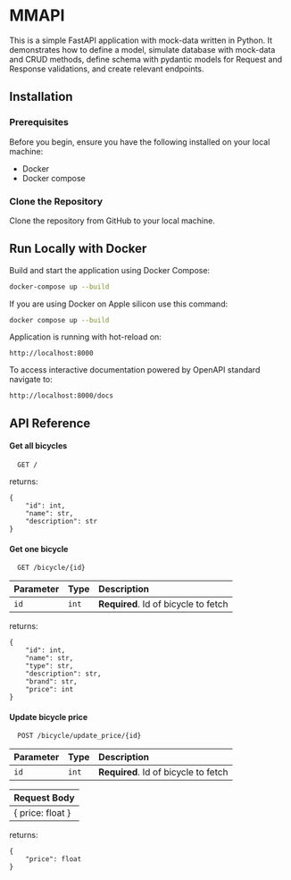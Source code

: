 
# MMAPI

This is a simple FastAPI application with mock-data written in Python. It demonstrates how to define a model, simulate database with mock-data and CRUD methods, define schema with pydantic models for Request and Response validations, and create relevant endpoints.


## Installation

### Prerequisites

Before you begin, ensure you have the following installed on your local machine:

- Docker
- Docker compose

### Clone the Repository

Clone the repository from GitHub to your local machine.
    

## Run Locally with Docker

Build and start the application using Docker Compose:
```bash
docker-compose up --build
```
If you are using Docker on Apple silicon use this command:
```bash
docker compose up --build
```
Application is running with hot-reload on:
```
http://localhost:8000
```
To access interactive documentation powered by OpenAPI standard navigate to:
```
http://localhost:8000/docs
```


## API Reference

#### Get all bicycles

```http
  GET /
```
returns:
```
{
    "id": int, 
    "name": str,
    "description": str
}
```

#### Get one bicycle

```http
  GET /bicycle/{id}
```
| Parameter | Type     | Description                       |
| :-------- | :------- | :-------------------------------- |
| `id`      | `int` | **Required**. Id of bicycle to fetch |

returns:
```
{
    "id": int,
    "name": str,
    "type": str,
    "description": str,
    "brand": str,
    "price": int
}
```

#### Update bicycle price

```http
  POST /bicycle/update_price/{id}
```

| Parameter | Type     | Description                       |
| :-------- | :------- | :-------------------------------- |
| `id`      | `int` | **Required**. Id of bicycle to fetch |

| Request Body  |
| :-----------  |
| { price: float } |

returns:
```
{
    "price": float
}
```